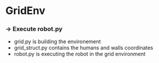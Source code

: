 # GridEnv

### -> Execute robot.py

- grid.py is building the environement
- grid_struct.py contains the humans and walls coordinates
- robot.py is executing the robot in the grid environment
